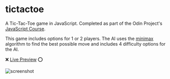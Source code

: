 # tictactoe

A Tic-Tac-Toe game in JavaScript. Completed as part of the Odin Project's [JavaScript Course](https://www.theodinproject.com/lessons/node-path-javascript-tic-tac-toe).

This game includes options for 1 or 2 players. The AI uses the [minimax](https://en.wikipedia.org/wiki/Minimax) algorithm to find the best possible move and includes 4 difficulty options for the AI.

:x: [Live Preview](https://htmlpreview.github.io/?https://github.com/dallandunn/tictactoe/blob/main/index.html) :o:

![screenshot](Screenshot.png)